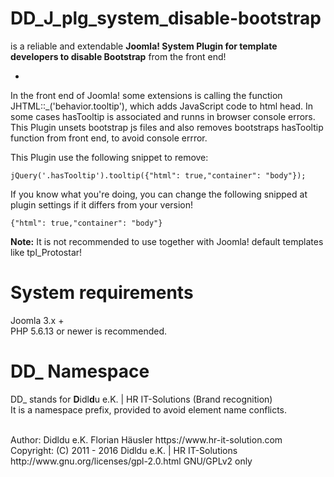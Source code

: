 # DD_J_plg_system_disable-bootstrap
is a reliable and extendable **Joomla! System Plugin for template developers to disable Bootstrap** from the front end!

-
In the front end of Joomla! some extensions is calling the function JHTML::_('behavior.tooltip'),
which adds JavaScript code to html head. In some cases hasTooltip is associated and runns in browser console errors.
This Plugin unsets bootstrap js files and also removes bootstraps hasTooltip function from front end, to avoid console errror.

This Plugin use the following snippet to remove:

    jQuery('.hasTooltip').tooltip({"html": true,"container": "body"});

If you know what you're doing, you can change the following snipped at plugin settings if it differs from your version!

    {"html": true,"container": "body"}

**Note:** It is not recommended to use together with Joomla! default templates like tpl_Protostar!

# System requirements
Joomla 3.x +                                                                                <br>
PHP 5.6.13 or newer is recommended.

# DD_ Namespace
DD_ stands for  **D**idl**d**u e.K. | HR IT-Solutions (Brand recognition)                   <br>
It is a namespace prefix, provided to avoid element name conflicts.

<br>
Author: Didldu e.K. Florian Häusler https://www.hr-it-solution.com                          <br>
Copyright: (C) 2011 - 2016 Didldu e.K. | HR IT-Solutions                                    <br>
http://www.gnu.org/licenses/gpl-2.0.html GNU/GPLv2 only
